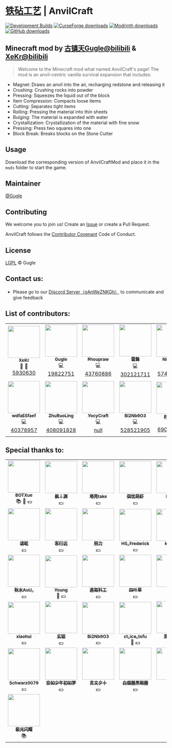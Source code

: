 # [铁砧工艺](./README.md) | AnvilCraft

[![Development Builds](https://github.com/Anvil-Dev/AnvilCraft/actions/workflows/ci.yml/badge.svg)](https://github.com/Anvil-Dev/AnvilCraft/actions/workflows/ci.yml)
[![CurseForge downloads](http://cf.way2muchnoise.eu/full_986251_downloads.svg)](https://www.curseforge.com/minecraft/mc-mods/anvilcraft)
[![Modrinth downloads](https://img.shields.io/modrinth/dt/anvilcraft?color=00AF5C&label=Modrinth%20downloads&logo=modrinth)](https://modrinth.com/mod/anvilcraft)
[![GitHub downloads](https://img.shields.io/github/downloads/Gu-ZT/AnvilCraftMod/total?label=Github%20downloads&logo=github)](https://github.com/Gu-ZT/AnvilCraftMod/releases)

## Minecraft mod by [古镇天Gugle@bilibili](https://space.bilibili.com/19822751) & [XeKr@bilibili](https://space.bilibili.com/5930630)

> Welcome to the Minecraft mod what named AnvilCraft's page! The mod is an anvil-centric vanilla survival expansion that
> includes:

* Magnet: Draws an anvil into the air, recharging redstone and releasing it
* Crushing: Crushing rocks into powder
* Pressing: Squeezes the liquid out of the block
* Item Compression: Compacts loose items
* Cutting: Separates tight items
* Rolling: Pressing the material into thin sheets
* Bulging: The material is expanded with water
* Crystallization: Crystallization of the material with fine snow
* Pressing: Press two squares into one
* Block Break: Breaks blocks on the Stone Cutter

## Usage

Download the corresponding version of AnvilCraftMod and place it in the `mods` folder to start the game.

## Maintainer

[@Gugle](https://github.com/Gu-ZT)

## Contributing

We welcome you to join us! Create an [Issue](https://github.com/Anvil-Dev/AnvilCraft/issues/new/choose) or create a Pull Request.

AnvilCraft follows the [Contributor Covenant](https://www.contributor-covenant.org/version/2/1/code_of_conduct/) Code of Conduct.

## License

[LGPL](https://github.com/Anvil-Dev/AnvilCraft/blob/releases/1.20.1/LICENSE) © Gugle

## Contact us:

* Please go to our [Discord Server（gAnWeZNKGh）](https://discord.com/invite/gAnWeZNKGh) to communicate and give feedback

## List of contributors:

<!--suppress ALL -->
<table>
  <tr>
    <td align="center">
      <a href="https://github.com/XeKr">
        <img src="https://avatars.githubusercontent.com/u/45423407?v=100&s=100" width="100px;" height="100px" alt=""/><br />
        <sub><b>XeKr</b></sub>
      </a><br />
      <a title="Design">🎨</a> 
      <a title="Ideas, Planning, & Feedback">🤔</a><br />
      <a href="https://space.bilibili.com/5930630">5930630</a>
    </td>
    <td align="center">
      <a href="https://github.com/Gu-ZT">
        <img src="https://avatars.githubusercontent.com/u/34372427?v=100&s=100" width="100px" height="100px" alt=""/><br />
        <sub><b>Gugle</b></sub>
      </a><br />
      <a title="Code">💻</a><br />
      <a href="https://space.bilibili.com/19822751">19822751</a>
    </td>
    <td align="center">
      <a href="https://github.com/Phoupraw">
        <img src="https://avatars.githubusercontent.com/u/50520903?v=100&s=100" width="100px" height="100px" alt=""/><br />
        <sub><b>Phoupraw</b></sub>
      </a><br />
      <a title="Code">💻</a><br />
      <a href="https://space.bilibili.com/43760886">43760886</a>
    </td>
    <td align="center">
      <a href="https://github.com/DancingSnow0517">
        <img src="https://avatars.githubusercontent.com/u/60736156?v=100&s=100" width="100px" height="100px" alt=""/><br />
        <sub><b>雪舞</b></sub>
      </a><br />
      <a title="Code">💻</a><br />
      <a href="https://space.bilibili.com/302121711">302121711</a>
    </td>
    <td align="center">
      <a href="https://github.com/dmzz-yyhyy">
        <img src="https://avatars.githubusercontent.com/u/101402767?v=100&s=100" width="100px" height="100px" alt=""/><br />
        <sub><b>NightFish</b></sub>
      </a><br />
      <a title="Code">💻</a><br />
      <a href="https://space.bilibili.com/574322131">574322131</a>
    </td>
    <td align="center">
      <a href="https://github.com/BOTXue">
        <img src="https://avatars.githubusercontent.com/u/104829942?v=100&s=100" width="100px" height="100px" alt=""/><br />
        <sub><b>BOTXue</b></sub>
      </a><br />
      <a title="Translate">🌏</a><br />
      <a href="https://space.bilibili.com/17486924">17486924</a>
    </td>
  </tr>
  <tr>
    <td align="center">
      <a href="https://github.com/wdfaESfaef">
        <img src="https://avatars.githubusercontent.com/u/63187438?v=100&s=100" width="100px" height="100px" alt=""/><br />
        <sub><b>wdfaESfaef</b></sub>
      </a><br />
      <a title="Code">💻</a><br />
      <a href="https://space.bilibili.com/40378957">40378957</a>
    </td>
    <td align="center">
      <a href="https://github.com/ZhuRuoLing">
        <img src="https://avatars.githubusercontent.com/u/98583550?v=100&s=100" width="100px" height="100px" alt=""/><br />
        <sub><b>ZhuRuoLing</b></sub>
      </a><br />
      <a title="Code">💻</a><br />
      <a href="https://space.bilibili.com/408091828">408091828</a>
    </td>
    <td align="center">
      <a href="https://github.com/YocyCraft">
        <img src="https://avatars.githubusercontent.com/u/80801884?v=100&s=100" width="100px" height="100px" alt=""/><br />
        <sub><b>YocyCraft</b></sub>
      </a><br />
      <a title="Code">💻</a><br />
      <a href="https://bilibili.com/">null</a>
    </td>
    <td align="center">
      <a href="https://github.com/Bi2Nb9O3-Studio">
        <img src="https://avatars.githubusercontent.com/u/92721357?v=100&s=100" width="100px" height="100px" alt=""/><br />
        <sub><b>Bi2Nb9O3</b></sub>
      </a><br />
      <a title="Code">💻</a><br />
      <a href="https://space.bilibili.com/528521905">528521905</a>
    </td>
    <td align="center">
      <a href="https://github.com/LemoMew">
        <img src="https://i0.hdslb.com/bfs/face/271ca31c628ba460e503dac5cc8cb9906599b6c0.jpg" width="100px" height="100px" alt=""/><br />
        <sub><b>柠喵喵喵</b></sub>
      </a><br />
      <a title="Find Bug">🐛</a><br />
      <a href="https://space.bilibili.com/690178803">690178803</a>
    </td>
    <td align="center">
      <a href="https://github.com/Cjsah">
        <img src="https://avatars.githubusercontent.com/u/46415647?v=100&s=100" width="100px" height="100px" alt=""/><br />
        <sub><b>꧁[C̲̅j̲̅s̲̅a̲̅h̲̅]꧂</b></sub>
      </a><br />
      <a title="Code">💻</a><br />
      <a href="https://space.bilibili.com/19170004">19170004</a>
    </td>
  </tr>
</table>

## Special thanks to:

<table>
  <tr>
    <td align="center">
      <a href="https://space.bilibili.com/17486924">
        <img src="https://i2.hdslb.com/bfs/face/cab0b2fc2af9f2156af1783de27d6636049cc2b9.jpg" width="100px" height="100px" alt=""/><br />
        <sub><b>BOTXue</b></sub>
      </a><br />
      <a title="Doc">📚️</a>
      <a title="Find Bug">🐛</a>
      <a title="Money">💵</a>
    </td>
    <td align="center">
      <a href="https://space.bilibili.com/3609691">
        <img src="https://i1.hdslb.com/bfs/face/3bd8e489884821f30312fe775faf87ad005ca8ac.jpg" width="100px" height="100px" alt=""/><br />
        <sub><b>枫丨渊</b></sub>
      </a><br />
      <a title="Money">💵</a>
    </td>
    <td align="center">
      <a href="https://space.bilibili.com/13029727">
        <img src="https://i1.hdslb.com/bfs/face/c18a515409c357bea5de096f5af5eef3ffdc6f75.jpg" width="100px" height="100px" alt=""/><br />
        <sub><b>塔壳take</b></sub>
      </a><br />
      <a title="Money">💵</a>
    </td>
    <td align="center">
      <a href="https://space.bilibili.com/509257288">
        <img src="https://i1.hdslb.com/bfs/face/2489833c76a9888fb896459a2cf550747abbf2df.jpg" width="100px" height="100px" alt=""/><br />
        <sub><b>弭忧萌虾</b></sub>
      </a><br />
      <a title="Money">💵</a>
    </td>
    <td align="center">
      <a href="https://space.bilibili.com/178682437">
        <img src="https://i1.hdslb.com/bfs/face/482bfb809c6f5a7efaa116d6f5b98638dee5da63.jpg" width="100px" height="100px" alt=""/><br />
        <sub><b>朽白zz</b></sub>
      </a><br />
      <a title="Money">💵</a>
    </td>
    <td align="center">
      <a href="https://space.bilibili.com/88078264">
        <img src="https://i1.hdslb.com/bfs/face/bfd86fbb033dc3c32420a8a5ee31d7ea49968b66.jpg" width="100px" height="100px" alt=""/><br />
        <sub><b>老章鱼</b></sub>
      </a><br />
      <a title="Money">💵</a>
    </td>
  </tr>
  <tr>
    <td align="center">
      <a href="https://space.bilibili.com/353819232">
        <img src="https://i0.hdslb.com/bfs/face/433e62918c010e109480e1a588e1b77466a11ffc.jpg" width="100px" height="100px" alt=""/><br />
        <sub><b>请昵</b></sub>
      </a><br />
      <a title="Money">💵</a>
    </td>
    <td align="center">
      <a href="https://space.bilibili.com/276999874">
        <img src="https://i1.hdslb.com/bfs/face/03f5edfb60a02b418bf4fbe8a6899b85b9bafb21.jpg" width="100px" height="100px" alt=""/><br />
        <sub><b>客行远</b></sub>
      </a><br />
      <a title="Money">💵</a>
    </td>
    <td align="center">
      <a href="https://space.bilibili.com/7550196">
        <img src="https://i0.hdslb.com/bfs/face/5a5b1596146cb0f156bb0e58bfe6a044f505135a.jpg" width="100px" height="100px" alt=""/><br />
        <sub><b>努力</b></sub>
      </a><br />
      <a title="Money">💵</a>
    </td>
    <td align="center">
      <a href="https://space.bilibili.com/454566094">
        <img src="https://i1.hdslb.com/bfs/face/feb236fef6471a90ce4ded663de089ffe72cb76a.jpg" width="100px" height="100px" alt=""/><br />
        <sub><b>HS_Frederick</b></sub>
      </a><br />
      <a title="Money">💵</a>
    </td>
    <td align="center">
      <a href="https://space.bilibili.com/34719209">
        <img src="https://i2.hdslb.com/bfs/face/674669503d0f71f0d42d069c86e27f48e0f9221c.jpg" width="100px" height="100px" alt=""/><br />
        <sub><b>koyomi</b></sub>
      </a><br />
      <a title="Money">💵</a>
    </td>
    <td align="center">
      <a href="https://space.bilibili.com/455720630">
        <img src="https://i2.hdslb.com/bfs/face/3013acd8905e6fdbcb42584c145f1647fa4fc838.jpg@240w_240h_1c_1s_!web-avatar-space-header.avif" width="100px" height="100px" alt=""/><br />
        <sub><b>小白</b></sub>
      </a><br />
      <a title="Money">💵</a>
    </td>
  </tr>
  <tr>
    <td align="center">
      <a href="https://space.bilibili.com/484142219">
        <img src="https://i2.hdslb.com/bfs/face/d198e6e711865ae8ba9234b1eafcb05bc1df332b.jpg" width="100px" height="100px" alt=""/><br />
        <sub><b>秋水AuU_</b></sub>
      </a><br />
      <a title="Money">💵</a>
    </td>
    <td align="center">
      <a href="https://space.bilibili.com/438140517">
        <img src="https://i0.hdslb.com/bfs/face/c4e1cf150b06eb7aaa84ad958e7e10c8a717a944.jpg" width="100px" height="100px" alt=""/><br />
        <sub><b>Young</b></sub>
      </a><br />
      <a title="Find Bug">🐛</a>
      <a title="Money">💵</a>
    </td>
    <td align="center">
      <a href="https://space.bilibili.com/438681761">
        <img src="https://i2.hdslb.com/bfs/face/ef45deee5b9f09529ff57702ecd64502b2ba60df.jpg" width="100px" height="100px" alt=""/><br />
        <sub><b>進取科工</b></sub>
      </a><br />
      <a title="Money">💵</a>
    </td>
    <td align="center">
      <a href="https://space.bilibili.com/517815942">
        <img src="https://i0.hdslb.com/bfs/face/1ce77f0acbaecc5aca1020e9780f399e4c82423e.jpg" width="100px" height="100px" alt=""/><br />
        <sub><b>四叶草</b></sub>
      </a><br />
      <a title="Money">💵</a>
    </td>
    <td align="center">
      <a href="https://space.bilibili.com/416982097">
        <img src="https://i1.hdslb.com/bfs/face/ac6d4bddc5b2ca79ab12d6df263f6eecdd955843.jpg" width="100px" height="100px" alt=""/><br />
        <sub><b>戳心</b></sub>
      </a><br />
      <a title="Money">💵</a>
    </td>
    <td align="center">
      <a href="https://space.bilibili.com/1560490714">
        <img src="https://i1.hdslb.com/bfs/face/7b8475a402aaaa271ae3781c470e4e02f1eaf13f.jpg" width="100px" height="100px" alt=""/><br />
        <sub><b>蓝天暇</b></sub>
      </a><br />
      <a title="Money">💵</a>
    </td>
  </tr>
  <tr>
    <td align="center">
      <a href="https://space.bilibili.com/423370221">
        <img src="https://i0.hdslb.com/bfs/face/eca9dff65f530eff2d9be5cf5e9c8bcc572a4d65.jpg" width="100px" height="100px" alt=""/><br />
        <sub><b>xiaohui</b></sub>
      </a><br />
      <a title="Money">💵</a>
    </td>
    <td align="center">
      <a href="https://space.bilibili.com/333119688">
        <img src="https://i0.hdslb.com/bfs/face/df5ec91627cb4fe4bf936bea40e79546d95db664.jpg" width="100px" height="100px" alt=""/><br />
        <sub><b>玄钼</b></sub>
      </a><br />
      <a title="Money">💵</a>
    </td>
    <td align="center">
      <a href="https://space.bilibili.com/528521905">
        <img src="https://i1.hdslb.com/bfs/face/79ca0cb470cf3c15ab33c77a237558a5d3743adc.jpg" width="100px" height="100px" alt=""/><br />
        <sub><b>Bi2Nb9O3</b></sub>
      </a><br />
      <a title="Money">💵</a>
    </td>
    <td align="center">
      <a href="https://space.bilibili.com/1015986446">
        <img src="https://i2.hdslb.com/bfs/face/f7d90f3a0e09991725e6d56a236c7d2e8229b570.jpg" width="100px" height="100px" alt=""/><br />
        <sub><b>ct_ice_tofu</b></sub>
      </a><br />
      <a title="Find Bug">🐛</a>
      <a title="Money">💵</a>
    </td>
    <td align="center">
      <a href="https://space.bilibili.com/88168221">
        <img src="https://i0.hdslb.com/bfs/face/bf107d8fa848d4df7c5d7550c771e87428de6d21.jpg" width="100px" height="100px" alt=""/><br />
        <sub><b>栗原白芷</b></sub>
      </a><br />
      <a title="Find Bug">🐛</a>
      <a title="Money">💵</a>
    </td>
    <td align="center">
      <a href="https://space.bilibili.com/23416735">
        <img src="https://i1.hdslb.com/bfs/face/de60c18ecb871506989ddfd1a4d33fef804bd8ef.jpg" width="100px" height="100px" alt=""/><br />
        <sub><b>鸽の念</b></sub>
      </a><br />
      <a title="Money">💵</a>
    </td>
  </tr>
  <tr>
    <td align="center">
      <a href="https://space.bilibili.com/494317457">
        <img src="https://i2.hdslb.com/bfs/face/57676725eb60047f66d24d032d8479ba7eb4c40c.jpg" width="100px" height="100px" alt=""/><br />
        <sub><b>Schwarz0079</b></sub>
      </a><br />
      <a title="Money">💵</a>
    </td>
    <td align="center">
      <a href="https://space.bilibili.com/">
        <img src="https://i0.hdslb.com/bfs/face/c5578966c447a70edf831bbf7e522b7be6090fea.jpg" width="100px" height="100px" alt=""/><br />
        <sub><b>安如少年初如梦</b></sub>
      </a><br />
      <a title="Money">💵</a>
    </td>
    <td align="center">
      <a href="https://space.bilibili.com/475517877">
        <img src="https://i0.hdslb.com/bfs/face/bd995ed6147ead8e05aefdb65ad860f22c941a9f.jpg" width="100px" height="100px" alt=""/><br />
        <sub><b>言文夕十</b></sub>
      </a><br />
      <a title="Money">💵</a>
    </td>
    <td align="center">
      <a href="https://space.bilibili.com/7245116">
        <img src="https://i2.hdslb.com/bfs/face/cbc73836619e78cc7b5e422265ae79b5ff78cf49.webp" width="100px" height="100px" alt=""/><br />
        <sub><b>白烟圈黑眼圈</b></sub>
      </a><br />
      <a title="Money">💵</a>
    </td>
    <td align="center">
      <a href="https://space.bilibili.com/19063467">
        <img src="https://i0.hdslb.com/bfs/face/1a8f7009de193c7c9f3079cfb8854238dd7361e6.webp" width="100px" height="100px" alt=""/><br />
        <sub><b>枫叶</b></sub>
      </a><br />
      <a title="Money">💵</a>
    </td>
    <td align="center">
      <a href="https://space.bilibili.com/318916927">
        <img src="https://i1.hdslb.com/bfs/face/63186ce13529b1690d2a59cc9cd10b549e7e2a6c.jpg" width="100px" height="100px" alt=""/><br />
        <sub><b>Potato</b></sub>
      </a><br />
      <a title="Money">💵</a>
    </td>
  </tr>
  <tr>
    <td align="center">
      <a href="https://space.bilibili.com/157634813">
        <img src="https://i2.hdslb.com/bfs/face/5175c3c9ff6dc84ce983a55d6a6fa70fef188be4.jpg" width="100px" height="100px" alt=""/><br />
        <sub><b>极光闪耀</b></sub>
      </a><br />
      <a title="Doc">📚️</a>
    </td>
  </tr>
</table>
